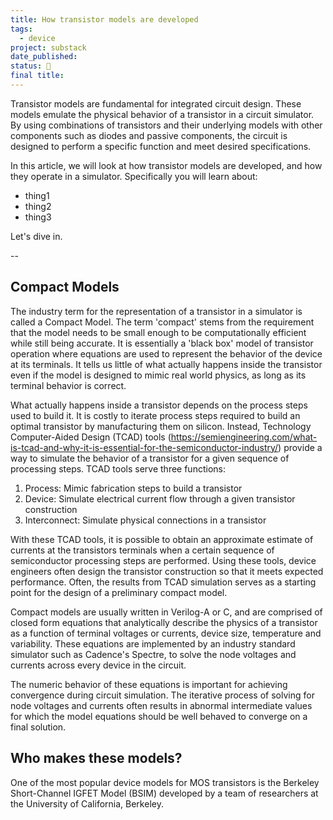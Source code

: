 ```yaml
---
title: How transistor models are developed
tags:
  - device
project: substack
date_published: 
status: 🚧
final title:
---
```

Transistor models are fundamental for integrated circuit design. These models emulate the physical behavior of a transistor in a circuit simulator. By using combinations of transistors and their underlying models with other components such as diodes and passive components, the circuit is designed to perform a specific function and meet desired specifications. 

In this article, we will look at how transistor models are developed, and how they operate in a simulator. Specifically you will learn about:
- thing1
- thing2
- thing3

Let's dive in.

--

## Compact Models

The industry term for the representation of a transistor in a simulator is called a Compact Model. The term 'compact' stems from the requirement that the model needs to be small enough to be computationally efficient while still being accurate. It is essentially a 'black box' model of transistor operation where equations are used to represent the behavior of the device at its terminals. It tells us little of what actually happens inside the transistor even if the model is designed to mimic real world physics, as long as its terminal behavior is correct.

What actually happens inside a transistor depends on the process steps used to build it. It is costly to iterate process steps required to build an optimal transistor by manufacturing them on silicon. Instead, Technology Computer-Aided Design (TCAD) tools (https://semiengineering.com/what-is-tcad-and-why-it-is-essential-for-the-semiconductor-industry/) provide a way to simulate the behavior of a transistor for a given sequence of processing steps. TCAD tools serve three functions:
1. Process: Mimic fabrication steps to build a transistor
2. Device: Simulate electrical current flow through a given transistor construction
3. Interconnect: Simulate physical connections in a transistor

With these TCAD tools, it is possible to obtain an approximate estimate of currents at the transistors terminals when a certain sequence of semiconductor processing steps are performed. Using these tools, device engineers often design the transistor construction so that it meets expected performance. Often, the results from TCAD simulation serves as a starting point for the design of a preliminary compact model.

Compact models are usually written in Verilog-A or C, and are comprised of closed form equations that analytically describe the physics of a transistor as a function of terminal voltages or currents, device size, temperature and variability. These equations are implemented by an industry standard simulator such as Cadence's Spectre, to solve the node voltages and currents across every device in the circuit. 

The numeric behavior of these equations is important for achieving convergence during circuit simulation. The iterative process of solving for node voltages and currents often results in abnormal intermediate values for which the model equations should be well behaved to converge on a final solution.

## Who makes these models?

One of the most popular device models for MOS transistors is the Berkeley Short-Channel IGFET Model (BSIM) developed by a team of researchers at the University of California, Berkeley.